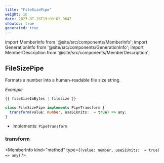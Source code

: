 ```yaml
---
title: "FileSizePipe"
weight: 10
date: 2023-07-26T19:00:03.964Z
showtoc: true
generated: true
---
```

<!-- This file was generated from the Vendure source. Do not modify. Instead, re-run the "docs:build" script -->
import MemberInfo from '@site/src/components/MemberInfo';
import GenerationInfo from '@site/src/components/GenerationInfo';
import MemberDescription from '@site/src/components/MemberDescription';


## FileSizePipe

<GenerationInfo sourceFile="packages/admin-ui/src/lib/core/src/shared/pipes/file-size.pipe.ts" sourceLine="14" packageName="@vendure/admin-ui" />

Formats a number into a human-readable file size string.

*Example*

```ts
{{ fileSizeInBytes | filesize }}
```

```ts title="Signature"
class FileSizePipe implements PipeTransform {
  transform(value: number, useSiUnits:  = true) => any;
}
```
* Implements: <code>PipeTransform</code>



<div className="members-wrapper">

### transform

<MemberInfo kind="method" type={`(value: number, useSiUnits:  = true) => any`}   />




</div>

